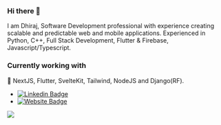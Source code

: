 ### Hi there 👋

I am Dhiraj, Software Development professional with experience creating scalable and predictable web and mobile applications. Experienced in Python, C++, Full Stack Development, Flutter & Firebase, Javascript/Typescript.

### Currently working with
🔭 NextJS, Flutter, SvelteKit, Tailwind, NodeJS and Django(RF).

- [![Linkedin Badge](https://img.shields.io/badge/-DhirajPatil-blue?style=flat-square&logo=Linkedin&logoColor=white&link=https://www.linkedin.com/in/akhilesh-ketkar/)](https://www.linkedin.com/in/dhiraj-patil-6b636a1b5/) 
- [![Website Badge](https://img.shields.io/badge/Website-10000?style=flat-square&color=black&logoColor=white)](https://dhirajjjj-e941e.web.app/)

![](https://komarev.com/ghpvc/?username=dhirajjjj&color=blue)


